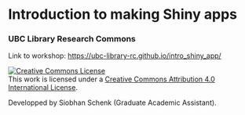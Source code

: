 # Introduction to making Shiny apps
### UBC Library Research Commons

Link to workshop: https://ubc-library-rc.github.io/intro_shiny_app/

<a rel="license" href="http://creativecommons.org/licenses/by/4.0/"><img alt="Creative Commons License" style="border-width:0" src="https://i.creativecommons.org/l/by/4.0/88x31.png" /></a><br />This work is licensed under a <a rel="license" href="http://creativecommons.org/licenses/by/4.0/">Creative Commons Attribution 4.0 International License</a>.

Developped by Siobhan Schenk (Graduate Academic Assistant). 

